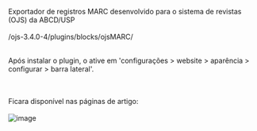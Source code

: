 Exportador de registros MARC desenvolvido para o sistema de revistas (OJS) da ABCD/USP<br><br>
/ojs-3.4.0-4/plugins/blocks/ojsMARC/<br><br>

Após instalar o plugin, o ative em 'configurações > website > aparência > configurar > barra lateral'.

<br><br>Ficara disponível nas páginas de artigo:<br><br>
![image](https://github.com/danielsf93/ojsMARC/assets/114300053/9f7d24b3-f4ed-434d-84d8-af2e2aa84d9a)

